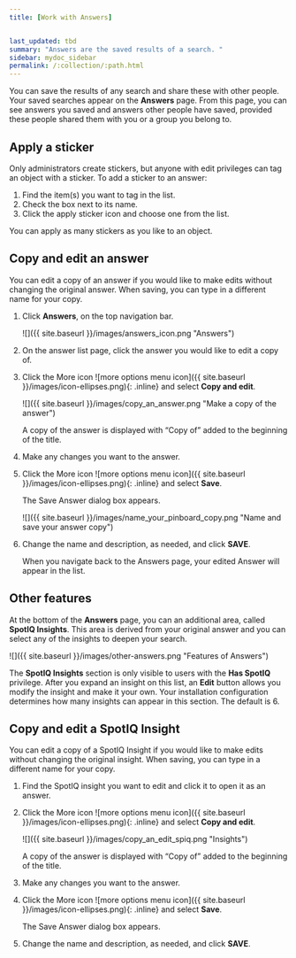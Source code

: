 ```yaml
---
title: [Work with Answers]


last_updated: tbd
summary: "Answers are the saved results of a search. "
sidebar: mydoc_sidebar
permalink: /:collection/:path.html
---
```

You can save the results of any search and share these with other people. Your saved searches appear on the **Answers** page. From this page, you can see answers you saved and answers other people have saved, provided these people shared them with you or a group you belong to.

## Apply a sticker

Only administrators create stickers, but anyone with edit privileges can tag an object with a sticker. To add a sticker to an answer:

1. Find the item(s) you want to tag in the list.
2. Check the box next to its name.
3. Click the apply sticker icon and choose one from the list.

You can apply as many stickers as you like to an object.

## Copy and edit an answer

You can edit a copy of an answer if you would like to make edits without changing the original answer. When saving, you can type in a different name for your copy.

1. Click **Answers**, on the top navigation bar.

     ![]({{ site.baseurl }}/images/answers_icon.png "Answers")

2. On the answer list page, click the answer you would like to edit a copy of.
3. Click the More icon ![more options menu icon]({{ site.baseurl }}/images/icon-ellipses.png){: .inline} and select **Copy and edit**.

     ![]({{ site.baseurl }}/images/copy_an_answer.png "Make a copy of the answer")

   A copy of the answer is displayed with “Copy of” added to the beginning of the title.

4. Make any changes you want to the answer.

5. Click the More icon ![more options menu icon]({{ site.baseurl }}/images/icon-ellipses.png){: .inline} and select **Save**.

   The Save Answer dialog box appears.

     ![]({{ site.baseurl }}/images/name_your_pinboard_copy.png "Name and save your answer copy")

6. Change the name and description, as needed, and click **SAVE**.

   When you navigate back to the Answers page, your edited Answer will appear in the list.

## Other features

At the bottom of the **Answers** page, you can an additional area, called
**SpotIQ Insights**. This area is derived from your
original answer and you can select any of the insights to deepen your search.

![]({{ site.baseurl }}/images/other-answers.png "Features of Answers")

The **SpotIQ Insights** section is only visible to users with the **Has SpotIQ**
privilege. After you expand an insight on this list, an **Edit** button allows
you modify the insight and make it your own. Your installation configuration
determines how many insights can appear in this section. The default is 6.

## Copy and edit a SpotIQ Insight

You can edit a copy of a SpotIQ Insight if you would like to make edits without changing the original insight. When saving, you can type in a different name for your copy.

1. Find the SpotIQ insight you want to edit and click it to open it as an answer.

2. Click the More icon ![more options menu icon]({{ site.baseurl }}/images/icon-ellipses.png){: .inline} and select **Copy and edit**.

    ![]({{ site.baseurl }}/images/copy_an_edit_spiq.png "Insights")

   A copy of the answer is displayed with “Copy of” added to the beginning of the title.

3. Make any changes you want to the answer.

4. Click the More icon ![more options menu icon]({{ site.baseurl }}/images/icon-ellipses.png){: .inline} and select **Save**.

   The Save Answer dialog box appears.

5. Change the name and description, as needed, and click **SAVE**.
